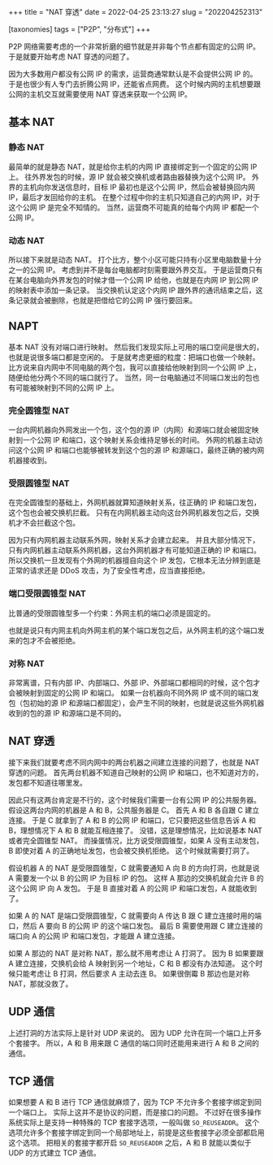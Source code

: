 +++
title = "NAT 穿透"
date = 2022-04-25 23:13:27
slug = "202204252313"

[taxonomies]
tags = ["P2P", "分布式"]
+++

P2P 网络需要考虑的一个非常折磨的细节就是并非每个节点都有固定的公网 IP。
于是就要开始考虑 NAT 穿透的问题了。

<!-- more -->

因为大多数用户都没有公网 IP 的需求，运营商通常默认是不会提供公网 IP 的。
于是也很少有人专门去折腾公网 IP，还能省点网费。
这个时候内网的主机想要跟公网的主机交互就需要使用 NAT 穿透来获取一个公网 IP。

## 基本 NAT

### 静态 NAT

最简单的就是静态 NAT，就是给你主机的内网 IP 直接绑定到一个固定的公网 IP 上。
往外界发包的时候，源 IP 就会被交换机或者路由器替换为这个公网 IP。
外界的主机向你发送信息时，目标 IP 最初也是这个公网 IP，然后会被替换回内网 IP，最后才发回给你的主机。
在整个过程中你的主机只知道自己的内网 IP，对于这个公网 IP 是完全不知情的。
当然，运营商不可能真的给每个内网 IP 都配一个公网 IP。

### 动态 NAT

所以接下来就是动态 NAT。
打个比方，整个小区可能只持有小区里电脑数量十分之一的公网 IP。
考虑到并不是每台电脑都时刻需要跟外界交互。
于是运营商只有在某台电脑向外界发包的时候才借一个公网 IP 给他，也就是在内网 IP 到公网 IP 的映射表中添加一条记录。
当交换机认定这个内网 IP 跟外界的通讯结束之后，这条记录就会被删除，也就是把借给它的公网 IP 强行要回来。

## NAPT

基本 NAT 没有对端口进行映射。
然后我们发现实际上可用的端口空间是很大的，也就是说很多端口都是空闲的。
于是就考虑更细的粒度：把端口也做一个映射。
比方说来自内网中不同电脑的两个包，我可以直接给他映射到同一个公网 IP 上，随便给他分两个不同的端口就行了。
当然，同一台电脑通过不同端口发出的包也有可能被映射到不同的公网 IP 上。

### 完全圆锥型 NAT

一台内网机器向外网发出一个包，这个包的源 IP（内网）和源端口就会被固定映射到一个公网 IP 和端口，这个映射关系会维持足够长的时间。
外网的机器主动访问这个公网 IP 和端口也能够被转发到这个包的源 IP 和源端口，最终正确的被内网机器接收到。

### 受限圆锥型 NAT

在完全圆锥型的基础上，外网机器就算知道映射关系，往正确的 IP 和端口发包，这个包也会被交换机拦截。
只有在内网机器主动向这台外网机器发包之后，交换机才不会拦截这个包。

因为只有内网机器主动联系外网，映射关系才会建立起来。
并且大部分情况下，只有内网机器主动联系外网机器，这台外网机器才有可能知道正确的 IP 和端口。
所以交换机一旦发现有个外网的机器擅自向这个 IP 发包，它根本无法分辨到底是正常的请求还是 DDoS 攻击，为了安全性考虑，应当直接拒绝。

### 端口受限圆锥型 NAT

比普通的受限圆锥型多一个约束：外网主机的端口必须是固定的。

也就是说只有内网主机向外网主机的某个端口发包之后，从外网主机的这个端口发来的包才不会被拒绝。

### 对称 NAT

非常离谱，只有内部 IP、内部端口、外部 IP、外部端口都相同的时候，这个包才会被映射到固定的公网 IP 和端口。
如果一台机器向不同外网 IP 或不同的端口发包（包初始的源 IP 和源端口都固定），会产生不同的映射，也就是说这些外网机器收到的包的源 IP 和源端口是不同的。

## NAT 穿透

接下来我们就要考虑不同内网中的两台机器之间建立连接的问题了，也就是 NAT 穿透的问题。
首先两台机器不知道自己映射的公网 IP 和端口，也不知道对方的，发包都不知道往哪里发。

因此只有这两台肯定是不行的，这个时候我们需要一台有公网 IP 的公共服务器。
假设这两台内网的机器是 A 和 B，公共服务器是 C。
首先 A 和 B 各自跟 C 建立连接。
于是 C 就拿到了 A 和 B 的公网 IP 和端口，它只要把这些信息告诉 A 和 B，理想情况下 A 和 B 就能互相连接了。
没错，这是理想情况，比如说基本 NAT 或者完全圆锥型 NAT。
而操蛋情况，比方说受限圆锥型，如果 A 没有主动发包，B 即使对着 A 的正确地址发包，也会被交换机拒绝。
这个时候就需要打洞了。

假设机器 A 的 NAT 是受限圆锥型，C 就需要通知 A 向 B 的方向打洞，也就是说 A 需要发一个以 B 的公网 IP 为目标 IP 的包。
这样 A 那边的交换机就会允许 B 的这个公网 IP 向 A 发包。
于是 B 直接对着 A 的公网 IP 和端口发包，A 就能收到了。

如果 A 的 NAT 是端口受限圆锥型，C 就需要向 A 传达 B 跟 C 建立连接时用的端口，然后 A 要向 B 的公网 IP 的这个端口发包。
最后 B 需要使用跟 C 建立连接的端口向 A 的公网 IP 和端口发包，才能跟 A 建立连接。

如果 A 那边的 NAT 是对称 NAT，那么就不用考虑让 A 打洞了。
因为 B 如果要跟 A 建立连接，交换机会给 A 映射到另一个地址，C 和 B 都没有办法知道。
这个时候只能考虑让 B 打洞，然后要求 A 主动去连 B。
如果很倒霉 B 那边也是对称 NAT，那就没救了。

## UDP 通信

上述打洞的方法实际上是针对 UDP 来说的。
因为 UDP 允许在同一个端口上开多个套接字。
所以，A 和 B 用来跟 C 通信的端口同时还能用来进行 A 和 B 之间的通信。

## TCP 通信

如果想要 A 和 B 进行 TCP 通信就麻烦了，因为 TCP 不允许多个套接字绑定到同一个端口上。
实际上这并不是协议的问题，而是接口的问题。
不过好在很多操作系统实际上是支持一种特殊的 TCP 套接字选项，一般叫做 `SO_REUSEADDR`。
这个选项允许多个套接字绑定到同一个局部地址上，前提是这些套接字必须全部都启用这个选项。
把相关的套接字都开启 `SO_REUSEADDR` 之后，A 和 B 就能以类似于 UDP 的方式建立 TCP 通信。
